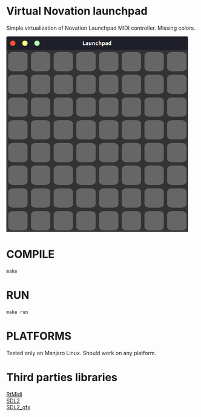 # Virtual Novation launchpad
Simple virtualization of Novation Launchpad MIDI controller.
Missing colors.

![screenshot](./screenshots/screen1.png)

# COMPILE
```
make
```
# RUN
```
make run
```
# PLATFORMS
Tested only on Manjaro Linux. Should work on any platform.

# Third parties libraries
[RtMidi](https://github.com/thestk/rtmidi)<br/>
[SDL2](https://www.libsdl.org/)<br/>
[SDL2_gfx](https://sourceforge.net/projects/sdlgfx/)